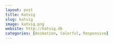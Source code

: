 ```yaml
---
layout: post
title: Katvig
slug: katvig
image: katvig.png
website: http://katvig.dk
categories: [Animation, Colorful, Responsive]
---
```


